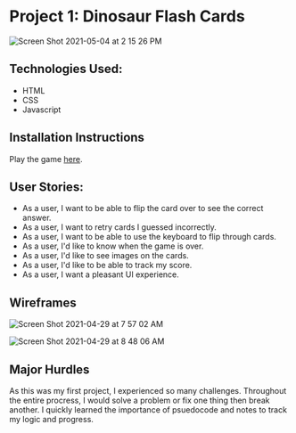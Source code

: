 # Project 1: Dinosaur Flash Cards

![Screen Shot 2021-05-04 at 2 15 26 PM](https://user-images.githubusercontent.com/38019656/117064740-d40b5c00-ace3-11eb-826d-1e0c869b510d.png)

## Technologies Used:
- HTML
- CSS
- Javascript

## Installation Instructions
Play the game [here](https://stephstout.github.io/dino-flash-cards/).

## User Stories:
- As a user, I want to be able to flip the card over to see the correct answer.
- As a user, I want to retry cards I guessed incorrectly.
- As a user, I want to be able to use the keyboard to flip through cards.
- As a user, I'd like to know when the game is over.
- As a user, I'd like to see images on the cards.
- As a user, I'd like to be able to track my score.
- As a user, I want a pleasant UI experience.

## Wireframes
![Screen Shot 2021-04-29 at 7 57 02 AM](https://user-images.githubusercontent.com/38019656/117065514-da4e0800-ace4-11eb-9466-15f0a4c51179.png)

![Screen Shot 2021-04-29 at 8 48 06 AM](https://user-images.githubusercontent.com/38019656/117065525-dd48f880-ace4-11eb-9623-d0674a7acc4c.png)

## Major Hurdles
As this was my first project, I experienced so many challenges. Throughout the entire procress, I would solve a problem or fix one thing then break another. I quickly learned the importance of psuedocode and notes to track my logic and progress. 
